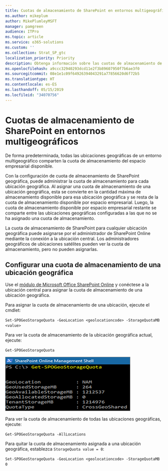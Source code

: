 ```yaml
---
title: Cuotas de almacenamiento de SharePoint en entornos multigeográficos
ms.author: mikeplum
author: MikePlumleyMSFT
manager: pamgreen
audience: ITPro
ms.topic: article
ms.service: o365-solutions
ms.custom: ''
ms.collection: Strat_SP_gtc
localization_priority: Priority
description: Obtenga información sobre las cuotas de almacenamiento de SharePoint en entornos multigeográficos.
ms.openlocfilehash: a9ccc32940293dcd11e2f3b89607950f7b6ae3f0
ms.sourcegitcommit: 08e1e1c09f64926394043291a77856620d6f72b5
ms.translationtype: HT
ms.contentlocale: es-ES
ms.lasthandoff: 05/15/2019
ms.locfileid: "34070756"
---
```

# <a name="sharepoint-storage-quotas-in-multi-geo-environments"></a>Cuotas de almacenamiento de SharePoint en entornos multigeográficos

De forma predeterminada, todas las ubicaciones geográficas de un entorno multigeográfico comparten la cuota de almacenamiento del espacio empresarial disponible.

Con la configuración de cuota de almacenamiento de SharePoint geográfica, puede administrar la cuota de almacenamiento para cada ubicación geográfica. Al asignar una cuota de almacenamiento de una ubicación geográfica, esta se convierte en la cantidad máxima de almacenamiento disponible para esa ubicación geográfica y se resta de la cuota de almacenamiento disponible por espacio empresarial. Luego, la cuota de almacenamiento disponible por espacio empresarial restante se comparte entre las ubicaciones geográficas configuradas a las que no se ha asignado una cuota de almacenamiento.

La cuota de almacenamiento de SharePoint para cualquier ubicación geográfica puede asignarse por el administrador de SharePoint Online mediante la conexión a la ubicación central. Los administradores geográficos de ubicaciones satélites pueden ver la cuota de almacenamiento, pero no pueden asignarlas.

## <a name="configure-a-storage-quota-for-a-geo-location"></a>Configurar una cuota de almacenamiento de una ubicación geográfica

Use el [módulo de Microsoft Office SharePoint Online](https://www.microsoft.com/en-us/download/details.aspx?id=35588 ) y conéctese a la ubicación central para asignar la cuota de almacenamiento de una ubicación geográfica. 

Para asignar la cuota de almacenamiento de una ubicación, ejecute el cmdlet:

`Set-SPOGeoStorageQuota -GeoLocation <geolocationcode> -StorageQuotaMB <value>`

Para ver la cuota de almacenamiento de la ubicación geográfica actual, ejecute:

`Get-SPOGeoStorageQuota`

![Ventana de captura de pantalla de PowerShell que muestra el cmdlet Get-SPOGeoStorageQuota](media/multi-geo-storage-quota.png)

Para ver la cuota de almacenamiento de todas las ubicaciones geográficas, ejecute:

`Get-SPOGeoStorageQuota -AllLocations`

Para quitar la cuota de almacenamiento asignada a una ubicación geográfica, establezca `StorageQuota value = 0`:

`Set-SPOGeoStorageQuota -GeoLocation <geolocationcode> -StorageQuotaMB 0`
